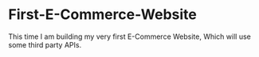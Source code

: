 # First-E-Commerce-Website
This time I am building my very first E-Commerce Website, Which will use some third party APIs.
